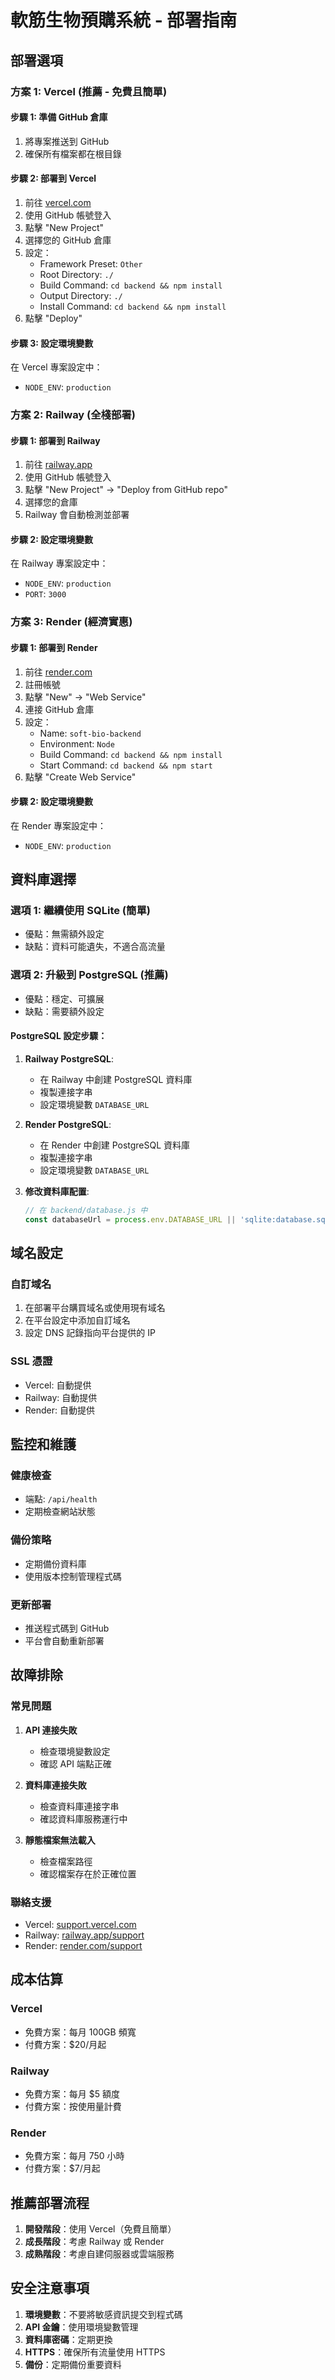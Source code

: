 # 軟筋生物預購系統 - 部署指南

## 部署選項

### 方案 1: Vercel (推薦 - 免費且簡單)

#### 步驟 1: 準備 GitHub 倉庫
1. 將專案推送到 GitHub
2. 確保所有檔案都在根目錄

#### 步驟 2: 部署到 Vercel
1. 前往 [vercel.com](https://vercel.com)
2. 使用 GitHub 帳號登入
3. 點擊 "New Project"
4. 選擇您的 GitHub 倉庫
5. 設定：
   - Framework Preset: `Other`
   - Root Directory: `./`
   - Build Command: `cd backend && npm install`
   - Output Directory: `./`
   - Install Command: `cd backend && npm install`
6. 點擊 "Deploy"

#### 步驟 3: 設定環境變數
在 Vercel 專案設定中：
- `NODE_ENV`: `production`

### 方案 2: Railway (全棧部署)

#### 步驟 1: 部署到 Railway
1. 前往 [railway.app](https://railway.app)
2. 使用 GitHub 帳號登入
3. 點擊 "New Project" → "Deploy from GitHub repo"
4. 選擇您的倉庫
5. Railway 會自動檢測並部署

#### 步驟 2: 設定環境變數
在 Railway 專案設定中：
- `NODE_ENV`: `production`
- `PORT`: `3000`

### 方案 3: Render (經濟實惠)

#### 步驟 1: 部署到 Render
1. 前往 [render.com](https://render.com)
2. 註冊帳號
3. 點擊 "New" → "Web Service"
4. 連接 GitHub 倉庫
5. 設定：
   - Name: `soft-bio-backend`
   - Environment: `Node`
   - Build Command: `cd backend && npm install`
   - Start Command: `cd backend && npm start`
6. 點擊 "Create Web Service"

#### 步驟 2: 設定環境變數
在 Render 專案設定中：
- `NODE_ENV`: `production`

## 資料庫選擇

### 選項 1: 繼續使用 SQLite (簡單)
- 優點：無需額外設定
- 缺點：資料可能遺失，不適合高流量

### 選項 2: 升級到 PostgreSQL (推薦)
- 優點：穩定、可擴展
- 缺點：需要額外設定

#### PostgreSQL 設定步驟：

1. **Railway PostgreSQL**:
   - 在 Railway 中創建 PostgreSQL 資料庫
   - 複製連接字串
   - 設定環境變數 `DATABASE_URL`

2. **Render PostgreSQL**:
   - 在 Render 中創建 PostgreSQL 資料庫
   - 複製連接字串
   - 設定環境變數 `DATABASE_URL`

3. **修改資料庫配置**:
   ```javascript
   // 在 backend/database.js 中
   const databaseUrl = process.env.DATABASE_URL || 'sqlite:database.sqlite';
   ```

## 域名設定

### 自訂域名
1. 在部署平台購買域名或使用現有域名
2. 在平台設定中添加自訂域名
3. 設定 DNS 記錄指向平台提供的 IP

### SSL 憑證
- Vercel: 自動提供
- Railway: 自動提供
- Render: 自動提供

## 監控和維護

### 健康檢查
- 端點: `/api/health`
- 定期檢查網站狀態

### 備份策略
- 定期備份資料庫
- 使用版本控制管理程式碼

### 更新部署
- 推送程式碼到 GitHub
- 平台會自動重新部署

## 故障排除

### 常見問題

1. **API 連接失敗**
   - 檢查環境變數設定
   - 確認 API 端點正確

2. **資料庫連接失敗**
   - 檢查資料庫連接字串
   - 確認資料庫服務運行中

3. **靜態檔案無法載入**
   - 檢查檔案路徑
   - 確認檔案存在於正確位置

### 聯絡支援
- Vercel: [support.vercel.com](https://support.vercel.com)
- Railway: [railway.app/support](https://railway.app/support)
- Render: [render.com/support](https://render.com/support)

## 成本估算

### Vercel
- 免費方案：每月 100GB 頻寬
- 付費方案：$20/月起

### Railway
- 免費方案：每月 $5 額度
- 付費方案：按使用量計費

### Render
- 免費方案：每月 750 小時
- 付費方案：$7/月起

## 推薦部署流程

1. **開發階段**：使用 Vercel（免費且簡單）
2. **成長階段**：考慮 Railway 或 Render
3. **成熟階段**：考慮自建伺服器或雲端服務

## 安全注意事項

1. **環境變數**：不要將敏感資訊提交到程式碼
2. **API 金鑰**：使用環境變數管理
3. **資料庫密碼**：定期更換
4. **HTTPS**：確保所有流量使用 HTTPS
5. **備份**：定期備份重要資料 